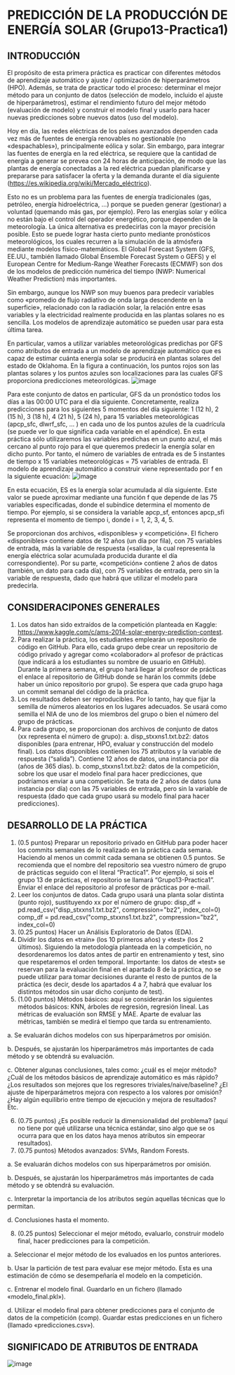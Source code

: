 # PREDICCIÓN DE LA PRODUCCIÓN DE ENERGÍA SOLAR (Grupo13-Practica1)
## INTRODUCCIÓN
El propósito de esta primera práctica es practicar con diferentes métodos de aprendizaje automático y ajuste / optimización de hiperparámetros (HPO). Además, se trata de practicar todo el proceso: determinar el mejor método para un conjunto de datos (selección de modelo, incluido el ajuste de hiperparámetros), estimar el rendimiento futuro del mejor método (evaluación de modelo) y construir el modelo final y usarlo para hacer nuevas predicciones sobre nuevos datos (uso del modelo).

Hoy en día, las redes eléctricas de los países avanzados dependen cada vez más de fuentes de energía renovables no gestionable (no «despachables»), principalmente eólica y solar. Sin embargo, para integrar las fuentes de energía en la red eléctrica, se requiere que la cantidad de energía a generar se prevea con 24 horas de anticipación, de modo que las plantas de energía conectadas a la red eléctrica puedan planificarse y prepararse para satisfacer la oferta y la demanda durante el día siguiente (https://es.wikipedia.org/wiki/Mercado_eléctrico).

Esto no es un problema para las fuentes de energía tradicionales (gas, petróleo, energía hidroeléctrica, ...) porque se pueden generar (gestionar) a voluntad (quemando más gas, por ejemplo). Pero las energías solar y eólica no están bajo el control del operador energético, porque dependen de la meteorología. La única alternativa es predecirlas con la mayor precisión posible. Esto se puede lograr hasta cierto punto mediante pronósticos meteorológicos, los cuales recurren a la simulación de la atmósfera mediante modelos físico-matemáticos. El Global Forecast System (GFS, EE.UU., también llamado Global Ensemble Forecast System o GEFS) y el European Centre for Medium-Range Weather Forecasts (ECMWF) son dos de los modelos de predicción numérica del tiempo (NWP: Numerical Weather Prediction) más importantes.

Sin embargo, aunque los NWP son muy buenos para predecir variables como «promedio de flujo radiativo de onda larga descendente en la superficie», relacionado con la radiación solar, la relación entre esas variables y la electricidad realmente producida en las plantas solares no es sencilla. Los modelos de aprendizaje automático se pueden usar para esta última tarea.

En particular, vamos a utilizar variables meteorológicas predichas por GFS como atributos de entrada a un modelo de aprendizaje automático que es capaz de estimar cuánta energía solar se producirá en plantas solares del estado de Oklahoma. En la figura a continuación, los puntos rojos son las plantas solares y los puntos azules son localizaciones para las cuales GFS proporciona predicciones meteorológicas.
![image](https://github.com/cabamarcos/Machine-Learning-Prediccion-de-produccion-electrica-solar-/assets/98906745/5434b63c-5817-47b2-97f8-df2297547e12)

Para este conjunto de datos en particular, GFS da un pronóstico todos los días a las 00:00 UTC para el día siguiente. Concretamente, realiza predicciones para los siguientes 5 momentos del día siguiente: 1 (12 h), 2 (15 h), 3 (18 h), 4 (21 h), 5 (24 h), para 15 variables meteorológicas (apcp_sfc, dlwrf_sfc, ... ) en cada uno de los puntos azules de la cuadrícula (se puede ver lo que significa cada variable en el apéndice). En esta práctica sólo utilizaremos las variables predichas en un punto azul, el más cercano al punto rojo para el que queremos predecir la energía solar en dicho punto. Por tanto, el número de variables de entrada es de 5 instantes de tiempo x 15 variables meteorológicas = 75 variables de entrada. El modelo de aprendizaje automático a construir viene representado por f en la siguiente ecuación:
![image](https://github.com/cabamarcos/Machine-Learning-Prediccion-de-produccion-electrica-solar-/assets/98906745/b2aceddd-d2df-41c5-97b6-148fec01904e)

En esta ecuación, ES es la energía solar acumulada al día siguiente. Este valor se puede aproximar mediante una función f que depende de las 75 variables especificadas, donde el subíndice determina el momento de tiempo. Por ejemplo, si se considera la variable apcp_sf, entonces apcp_sfi representa el momento de tiempo i, donde i = 1, 2, 3, 4, 5.

Se proporcionan dos archivos, «disponibles» y «competición». El fichero «disponibles» contiene datos de 12 años (un día por fila), con 75 variables de entrada, más la variable de respuesta («salida», la cual representa la energía eléctrica solar acumulada producida durante el día correspondiente). Por su parte, «competición» contiene 2 años de datos (también, un dato para cada día), con 75 variables de entrada, pero sin la variable de respuesta, dado que habrá que utilizar el modelo para predecirla.

## CONSIDERACIPONES GENERALES
1. Los datos han sido extraídos de la competición planteada en Kaggle: https://www.kaggle.com/c/ams-2014-solar-energy-prediction-contest.
2. Para realizar la práctica, los estudiantes emplearán un repositorio de código en GitHub. Para ello, cada grupo debe crear un repositorio de código privado y agregar como «colaborador» al profesor de prácticas (que indicará a los estudiantes su nombre de usuario en GitHub). Durante la primera semana, el grupo hará llegar al profesor de prácticas el enlace al repositorio de GitHub donde se harán los commits (debe haber un único repositorio por grupo). Se espera que cada grupo haga un commit semanal del código de la práctica.
3. Los resultados deben ser reproducibles. Por lo tanto, hay que fijar la semilla de números aleatorios en los lugares adecuados. Se usará como semilla el NIA de uno de los miembros del grupo o bien el número del grupo de prácticas.
4. Para cada grupo, se proporcionan dos archivos de conjunto de datos (xx representa el número de grupo):
  a. disp_stxxns1.txt.bz2: datos disponibles (para entrenar, HPO, evaluar y construcción del modelo final). Los datos disponibles contienen los 75 atributos y la variable     de respuesta (“salida”). Contiene 12 años de datos, una instancia por día (años de 365 días).
  b. comp_stxxns1.txt.bz2: datos de la competición, sobre los que usar el modelo final para hacer predicciones, que podríamos enviar a una competición. Se trata de 2 años     de datos (una instancia por día) con las 75 variables de entrada, pero sin la variable de respuesta (dado que cada grupo usará su modelo final para hacer predicciones).

## DESARROLLO DE LA PRÁCTICA
1) (0.5 puntos) Preparar un repositorio privado en GitHub para poder hacer los commits semanales de lo realizado en la práctica cada semana. Haciendo al menos un commit cada semana se obtienen 0.5 puntos. Se recomienda que el nombre del repositorio sea vuestro número de grupo de prácticas seguido con el literal “Practica1”. Por ejemplo, si sois el grupo 13 de prácticas, el repositorio se llamará “Grupo13-Practica1”. Enviar el enlace del repositorio al profesor de prácticas por e-mail.
2) Leer los conjuntos de datos. Cada grupo usará una planta solar distinta (punto rojo), sustituyendo xx por el número de grupo:
    disp_df = pd.read_csv("disp_stxxns1.txt.bz2",
                          compression="bz2",
                          index_col=0)
    comp_df = pd.read_csv("comp_stxxns1.txt.bz2",
                          compression="bz2",
                          index_col=0)
3) (0.25 puntos) Hacer un Análisis Exploratorio de Datos (EDA).
4) Dividir los datos en «train» (los 10 primeros años) y «test» (los 2 últimos). Siguiendo la metodología planteada en la competición, no desordenaremos los datos antes de partir en entrenamiento y test, sino que respetaremos el orden temporal. Importante: los datos de «test» se reservan para la evaluación final en el apartado 8 de la práctica, no se puede utilizar para tomar decisiones durante el resto de puntos de la práctica (es decir, desde los apartados 4 a 7, habrá que evaluar los distintos métodos sin usar dicho conjunto de test).
5) (1.00 puntos) Métodos básicos: aquí se considerarán los siguientes métodos básicos: KNN, árboles de regresión, regresión lineal. Las métricas de evaluación son RMSE y MAE. Aparte de evaluar las métricas, también se medirá el tiempo que tarda su entrenamiento.

  a. Se evaluarán dichos modelos con sus hiperparámetros por omisión.

  b. Después, se ajustarán los hiperparámetros más importantes de cada método y se obtendrá su evaluación.

  c. Obtener algunas conclusiones, tales como: ¿cuál es el mejor método? ¿Cuál de los métodos básicos de aprendizaje automático es más rápido? ¿Los resultados son mejores     que los regresores triviales/naive/baseline? ¿El ajuste de hiperparámetros mejora con respecto a los valores por omisión? ¿Hay algún equilibrio entre tiempo de ejecución    y mejora de resultados? Etc.

6) (0.75 puntos) ¿Es posible reducir la dimensionalidad del problema? (aquí no tiene por qué utilizarse una técnica estándar, sino algo que se os ocurra para que en los datos haya menos atributos sin empeorar resultados).
7) (0.75 puntos) Métodos avanzados: SVMs, Random Forests.

  a. Se evaluarán dichos modelos con sus hiperparámetros por omisión.

  b. Después, se ajustarán los hiperparámetros más importantes de cada método y se obtendrá su evaluación.

  c. Interpretar la importancia de los atributos según aquellas técnicas que lo permitan.

  d. Conclusiones hasta el momento.

8) (0.25 puntos) Seleccionar el mejor método, evaluarlo, construir modelo final, hacer predicciones para la competición.

  a. Seleccionar el mejor método de los evaluados en los puntos anteriores.

  b. Usar la partición de test para evaluar ese mejor método. Esta es una estimación de cómo se desempeñaría el modelo en la competición.

  c. Entrenar el modelo final. Guardarlo en un fichero (llamado «modelo_final.pkl»).

  d. Utilizar el modelo final para obtener predicciones para el conjunto de datos de la competición (comp). Guardar estas predicciones en un fichero (llamado «predicciones.csv»).

## SIGNIFICADO DE ATRIBUTOS DE ENTRADA
![image](https://github.com/cabamarcos/Machine-Learning-Prediccion-de-produccion-electrica-solar-/assets/98906745/29f6f324-0b53-4907-a899-6160b651363c)
